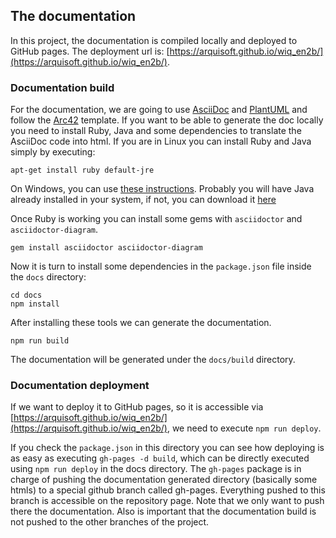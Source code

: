 ## The documentation
In this project, the documentation is compiled locally and deployed to GitHub pages.
The deployment url is: [https://arquisoft.github.io/wiq_en2b/](https://arquisoft.github.io/wiq_en2b/).

### Documentation build
For the documentation, we are going to use [AsciiDoc](https://asciidoc.org/) and [PlantUML](https://plantuml.com) and follow the [Arc42](https://github.com/arc42/arc42-template) template. If you want to be able to generate the doc locally you need to install Ruby, Java and some dependencies to translate the AsciiDoc code into html. If you are in Linux you can install Ruby and Java simply by executing:

```shell
apt-get install ruby default-jre
```

On Windows, you can use [these instructions](https://www.ruby-lang.org/en/documentation/installation). Probably you will have Java already installed in your system, if not, you can download it [here](https://www.oracle.com/es/java/technologies/javase/javase8-archive-downloads.html)

Once Ruby is working you can install some gems with `asciidoctor` and `asciidoctor-diagram`.

```shell
gem install asciidoctor asciidoctor-diagram
```

Now it is turn to install some dependencies in the `package.json` file inside the `docs` directory:

```shell
cd docs
npm install
```
After installing these tools we can generate the documentation.
```shell
npm run build
```
The documentation will be generated under the `docs/build` directory. 

### Documentation deployment
If we want to deploy it to GitHub pages, so it is accessible via [https://arquisoft.github.io/wiq_en2b/](https://arquisoft.github.io/wiq_en2b/), we need to execute `npm run deploy`.

If you check the `package.json` in this directory you can see how deploying is as easy as executing `gh-pages -d build`, which can be directly executed using `npm run deploy` in the docs directory. The `gh-pages` package is in charge of pushing the documentation generated directory (basically some htmls) to a special github branch called gh-pages. Everything pushed to this branch is accessible on the repository page. Note that we only want to push there the documentation. Also is important that the documentation build is not pushed to the other branches of the project.